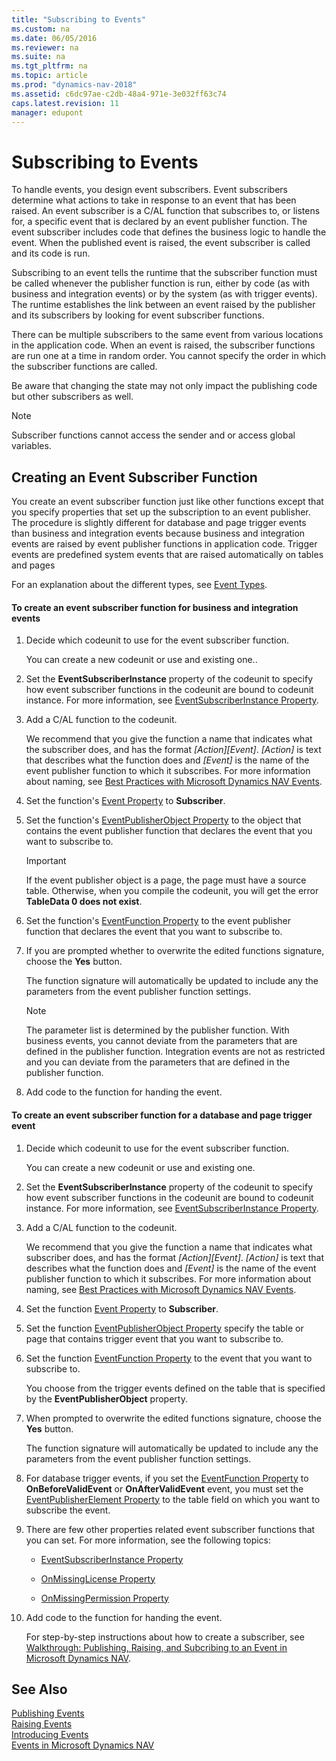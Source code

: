 ```yaml
---
title: "Subscribing to Events"
ms.custom: na
ms.date: 06/05/2016
ms.reviewer: na
ms.suite: na
ms.tgt_pltfrm: na
ms.topic: article
ms.prod: "dynamics-nav-2018"
ms.assetid: c6dc97ae-c2db-48a4-971e-3e032ff63c74
caps.latest.revision: 11
manager: edupont
---
```

# Subscribing to Events
To handle events, you design event subscribers. Event subscribers determine what actions to take in response to an event that has been raised. An event subscriber is a C/AL function that subscribes to, or listens for, a specific event that is declared by an event publisher function. The event subscriber includes code that defines the business logic to handle the event. When the published event is raised, the event subscriber is called and its code is run.  

 Subscribing to an event tells the runtime that the subscriber function must be called whenever the publisher function is run, either by code \(as with business and integration events\) or by the system \(as with trigger events\). The runtime establishes the link between an event raised by the publisher and its subscribers by looking for event subscriber functions.  

 There can be multiple subscribers to the same event from various locations in the application code. When an event is raised, the subscriber functions are run one at a time in random order. You cannot specify the order in which the subscriber functions are called.  

 Be aware that changing the state may not only impact the publishing code but other subscribers as well.  

> [!NOTE]  
>  Subscriber functions cannot access the sender and or access global variables.  

## Creating an Event Subscriber Function  
 You create an event subscriber function just like other functions except that you specify properties that set up the subscription to an event publisher. The procedure is slightly different for database and page trigger events than business and integration events because business and integration events are raised by event publisher functions in application code. Trigger events are predefined system events that are raised automatically on tables and pages  

 For an explanation about the different types, see [Event Types](Event-Types.md).  

#### To create an event subscriber function for business and integration events  

1.  Decide which codeunit to use for the event subscriber function.  

     You can create a new codeunit or use and existing one..  

2.  Set the **EventSubscriberInstance** property of the codeunit to specify how event subscriber functions in the codeunit are bound to codeunit instance. For more information, see [EventSubscriberInstance Property](EventSubscriberInstance-Property.md).  

3.  Add a C/AL function to the codeunit.  

     We recommend that you give the function a name that indicates what the subscriber does, and has the format *\[Action\]\[Event\]*. *\[Action\]* is text that describes what the function does and *\[Event\]* is the name of the event publisher function to which it subscribes. For more information about naming, see [Best Practices with Microsoft Dynamics NAV Events](Best-Practices-with-Microsoft-Dynamics-NAV-Events.md).  

4.  Set the function's [Event Property](Event-Property.md) to **Subscriber**.  

5.  Set the function's [EventPublisherObject Property](EventPublisherObject-Property.md) to the object that contains the event publisher function that declares the event that you want to subscribe to.

    >[!IMPORTANT]  
    >If the event publisher object is a page, the page must have a source table. Otherwise, when you compile the codeunit, you will get the error **TableData 0 does not exist**.

6.  Set the function's [EventFunction Property](EventFunction-Property.md) to the event publisher function that declares the event that you want to subscribe to.  

7.  If you are prompted whether to overwrite the edited functions signature, choose the **Yes** button.  

     The function signature will automatically be updated to include any the parameters from the event publisher function settings.  

    > [!NOTE]  
    >  The parameter list is determined by the publisher function. With business events, you cannot deviate from the parameters that are defined in the publisher function. Integration events are not as restricted and you can deviate from the parameters that are defined in the publisher function.  

8.  Add code to the function for handing the event.  

#### To create an event subscriber function for a database and page trigger event  

1. Decide which codeunit to use for the event subscriber function.  

    You can create a new codeunit or use and existing one.  

2. Set the **EventSubscriberInstance** property of the codeunit to specify how event subscriber functions in the codeunit are bound to codeunit instance. For more information, see [EventSubscriberInstance Property](EventSubscriberInstance-Property.md).  

3. Add a C/AL function to the codeunit.  

    We recommend that you give the function a name that indicates what subscriber does, and has the format *\[Action\]\[Event\]*. *\[Action\]* is text that describes what the function does and *\[Event\]* is the name of the event publisher function to which it subscribes. For more information about naming, see [Best Practices with Microsoft Dynamics NAV Events](Best-Practices-with-Microsoft-Dynamics-NAV-Events.md).  

4. Set the function [Event Property](Event-Property.md) to **Subscriber**.  

5. Set the function [EventPublisherObject Property](EventPublisherObject-Property.md) specify the table or page that contains trigger event that you want to subscribe to.  

6. Set the function [EventFunction Property](EventFunction-Property.md) to the event that you want to subscribe to.  

    You choose from the trigger events defined on the table that is specified by the **EventPublisherObject** property.  

7. When prompted to overwrite the edited functions signature, choose the **Yes** button.  

    The function signature will automatically be updated to include any the parameters from the event publisher function settings.  

8. For database trigger events, if you set the [EventFunction Property](EventFunction-Property.md) to **OnBeforeValidEvent** or **OnAfterValidEvent** event, you must set the [EventPublisherElement Property](EventPublisherElement-Property.md) to the table field on which you want to subscribe the event.  

9. There are few other properties related event subscriber functions that you can set. For more information, see the following topics:  

    -   [EventSubscriberInstance Property](EventSubscriberInstance-Property.md)  

    -   [OnMissingLicense Property](OnMissingLicense-Property.md)  

    -   [OnMissingPermission Property](OnMissingPermission-Property.md)  

10. Add code to the function for handing the event.  

    For step-by-step instructions about how to create a subscriber, see [Walkthrough: Publishing, Raising, and Subcribing to an Event in Microsoft Dynamics NAV](Walkthrough--Publishing--Raising--and-Subcribing-to-an-Event-in-Microsoft-Dynamics-NAV.md).  

## See Also  
 [Publishing Events](Publishing-Events.md)   
 [Raising Events](Raising-Events.md)   
 [Introducing Events](Introducing-Events.md)   
 [Events in Microsoft Dynamics NAV](Events-in-Microsoft-Dynamics-NAV.md)
